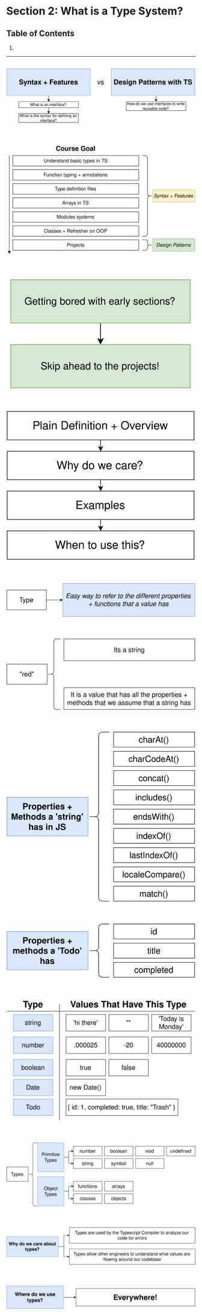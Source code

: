 # Section 2: What is a Type System?

## Table of Contents

1. [](#)

---

<br/>

<div align="center"><img src="./diagrams/07/ts-1.svg" /></div><br/><br/><br/>
<div align="center"><img src="./diagrams/07/ts-2.svg" /></div><br/><br/><br/>
<div align="center"><img src="./diagrams/07/ts-3.svg" /></div><br/><br/><br/>
<div align="center"><img src="./diagrams/07/ts-4.svg" /></div><br/><br/><br/>
<div align="center"><img src="./diagrams/07/ts-5.svg" /></div><br/><br/><br/>
<div align="center"><img src="./diagrams/07/ts-6.svg" /></div><br/><br/><br/>
<div align="center"><img src="./diagrams/07/ts-7.svg" /></div><br/><br/><br/>
<div align="center"><img src="./diagrams/07/ts-8.svg" /></div><br/><br/><br/>
<div align="center"><img src="./diagrams/07/ts-9.svg" /></div><br/><br/><br/>
<div align="center"><img src="./diagrams/07/ts-10.svg" /></div><br/><br/><br/>
<div align="center"><img src="./diagrams/07/ts-11.svg" /></div><br/><br/><br/>
<div align="center"><img src="./diagrams/07/ts-12.svg" /></div><br/><br/><br/>
